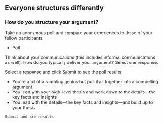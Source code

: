 ## Everyone structures differently

### How do you structure your argument?
Take an anonymous poll and compare your experiences to those of your fellow participants.

* Poll

Think about your communications (this includes informal communications as well). How do you typically deliver your argument? Select one response.


Select a response and click Submit to see the poll results.

+ You’re a bit of a rambling genius but pull it all together into a compelling argument
+ You lead with your high-level thesis and work down to the details—the key facts and insights
+ You lead with the details—the key facts and insights—and build up to your thesis

`Submit and see results`
